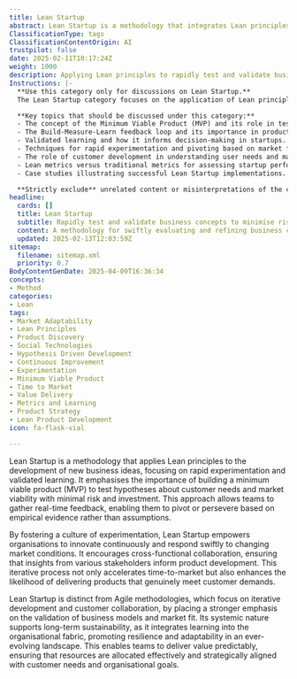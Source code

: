 ```yaml
---
title: Lean Startup
abstract: Lean Startup is a methodology that integrates Lean principles into the development of new business ideas, prioritising rapid experimentation and validated learning. Originating from the need to minimise risk and investment in product development, it advocates for the creation of a minimum viable product (MVP) to test assumptions about customer needs and market viability. This approach allows teams to collect real-time feedback, facilitating informed decisions to pivot or persevere based on empirical evidence rather than mere speculation. By cultivating a culture of experimentation, Lean Startup enables organisations to innovate continuously and adapt quickly to shifting market dynamics. It promotes cross-functional collaboration, ensuring that insights from diverse stakeholders shape product development. While it shares similarities with Agile methodologies, Lean Startup uniquely emphasises the validation of business models and market fit, thereby supporting long-term sustainability. This systemic approach embeds learning within the organisation, fostering resilience and adaptability in a constantly changing environment. Ultimately, Lean Startup enhances the likelihood of delivering products that meet genuine customer demands, optimising resource allocation and aligning organisational goals with customer needs.
ClassificationType: tags
ClassificationContentOrigin: AI
trustpilot: false
date: 2025-02-11T10:17:24Z
weight: 1000
description: Applying Lean principles to rapidly test and validate business ideas with minimal risk.
Instructions: |-
  **Use this category only for discussions on Lean Startup.**  
  The Lean Startup category focuses on the application of Lean principles to efficiently test and validate business ideas, minimising risk and maximising learning through iterative cycles. This approach encourages entrepreneurs to build a minimum viable product (MVP), measure its performance in the market, and learn from the feedback to refine their offerings.

  **Key topics that should be discussed under this category:**
  - The concept of the Minimum Viable Product (MVP) and its role in testing hypotheses.
  - The Build-Measure-Learn feedback loop and its importance in product development.
  - Validated learning and how it informs decision-making in startups.
  - Techniques for rapid experimentation and pivoting based on market feedback.
  - The role of customer development in understanding user needs and market fit.
  - Lean metrics versus traditional metrics for assessing startup performance.
  - Case studies illustrating successful Lean Startup implementations.

  **Strictly exclude** unrelated content or misinterpretations of the core classification, such as general business management practices that do not specifically apply Lean principles, discussions on established corporate strategies without a focus on innovation, or any content that does not emphasise the iterative learning process central to the Lean Startup methodology.
headline:
  cards: []
  title: Lean Startup
  subtitle: Rapidly test and validate business concepts to minimise risk and enhance decision-making through iterative learning and evidence-based insights.
  content: A methodology for swiftly evaluating and refining business concepts through iterative experimentation and data-driven insights. Posts should explore hypothesis testing, customer feedback loops, minimum viable products, and metrics for success, emphasising the importance of learning and adaptation in uncertain environments.
  updated: 2025-02-13T12:03:59Z
sitemap:
  filename: sitemap.xml
  priority: 0.7
BodyContentGenDate: 2025-04-09T16:36:34
concepts:
- Method
categories:
- Lean
tags:
- Market Adaptability
- Lean Principles
- Product Discovery
- Social Technologies
- Hypothesis Driven Development
- Continuous Improvement
- Experimentation
- Minimum Viable Product
- Time to Market
- Value Delivery
- Metrics and Learning
- Product Strategy
- Lean Product Development
icon: fa-flask-vial

---
```

Lean Startup is a methodology that applies Lean principles to the development of new business ideas, focusing on rapid experimentation and validated learning. It emphasises the importance of building a minimum viable product (MVP) to test hypotheses about customer needs and market viability with minimal risk and investment. This approach allows teams to gather real-time feedback, enabling them to pivot or persevere based on empirical evidence rather than assumptions.

By fostering a culture of experimentation, Lean Startup empowers organisations to innovate continuously and respond swiftly to changing market conditions. It encourages cross-functional collaboration, ensuring that insights from various stakeholders inform product development. This iterative process not only accelerates time-to-market but also enhances the likelihood of delivering products that genuinely meet customer demands.

Lean Startup is distinct from Agile methodologies, which focus on iterative development and customer collaboration, by placing a stronger emphasis on the validation of business models and market fit. Its systemic nature supports long-term sustainability, as it integrates learning into the organisational fabric, promoting resilience and adaptability in an ever-evolving landscape. This enables teams to deliver value predictably, ensuring that resources are allocated effectively and strategically aligned with customer needs and organisational goals.

